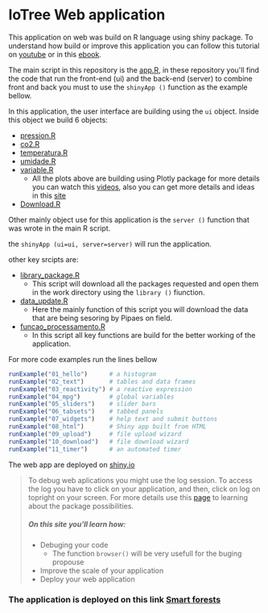 # IoTree Web application 

This application on web was build on R language using shiny package. To understand how build
or improve this application you can follow this tutorial on [youtube](https://www.youtube.com/watch?v=9uFQECk30kA&t=1273s) 
or in this [ebook](https://mastering-shiny.org/).

The main script in this repository is the [app.R](https://github.com/PedrMartins/webapp/blob/master/app.R), 
in these repository you'll find the code that run the front-end (ui) and the back-end (server) 
to combine front and back you must to use the `shinyApp ()` function as the example bellow.

In this application, the user interface are building using the `ui` object. Inside this object we build 6 objects:

- [pression.R](https://github.com/PedrMartins/webapp/blob/master/pression.R)
- [co2.R](https://github.com/PedrMartins/webapp/blob/master/co2.R)
- [temperatura.R](https://github.com/PedrMartins/webapp/blob/master/temperatura.R)
- [umidade.R](https://github.com/PedrMartins/webapp/blob/master/umidade.R)
- [variable.R](https://github.com/PedrMartins/webapp/blob/master/variable.R)
  - All the plots above are building using Plotly package for more details you can watch this [videos](https://www.youtube.com/watch?v=xerW2TvZHbQ&list=PLu6UwBFCnlEd2NazdWqG4htJ8PQjk28Xp), also you can get more details and ideas in this [site](https://plotly.com/r/)
- [Download.R](https://github.com/PedrMartins/webapp/blob/master/Download.R)

Other mainly object use for this application is the `server ()` function that was wrote in the main R script.

the ` shinyApp (ui=ui, server=server) ` will run the application. 

other key srcipts are:
- [library_package.R](https://github.com/PedrMartins/webapp/blob/master/library_package.R)
  - This script will download all the packages requested and open them in the work directory using the `library ()` fiunction.
- [data_update.R](https://github.com/PedrMartins/webapp/blob/master/data_update.R)
  - Here the mainly function of this script you will download the data that are being sesoring by Pipaes on field.
- [funcao_processamento.R](https://github.com/PedrMartins/webapp/blob/master/funcao_processamento.R)
  - In this script all key functions are build for the better working of the application.

For more code examples run the lines bellow

``` r
runExample("01_hello")      # a histogram
runExample("02_text")       # tables and data frames
runExample("03_reactivity") # a reactive expression
runExample("04_mpg")        # global variables
runExample("05_sliders")    # slider bars
runExample("06_tabsets")    # tabbed panels
runExample("07_widgets")    # help text and submit buttons
runExample("08_html")       # Shiny app built from HTML
runExample("09_upload")     # file upload wizard
runExample("10_download")   # file download wizard
runExample("11_timer")      # an automated timer
```


The web app are deployed on [shiny.io](https://www.shinyapps.io/)

>To debug web aplications you might use the log session. To access the log you have to click on your application, and then, 
click on log on topright on your screen.
>For more details use this [page](https://shiny.posit.co/r/articles/) to learning about the package possibilities.
>##### On this site you'll learn how:
> - Debuging your code
>   - The function `browser()` will be very usefull for the buging propouse 
> - Improve the scale of your application
> - Deploy your web application


### The application is deployed on this link [Smart forests](https://pedro-rufino-13021991.shinyapps.io/webapp/)

